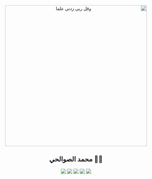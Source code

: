 <div dir=rtl>


<div align=center>

<img src="https://user-images.githubusercontent.com/42011920/113520880-3e6e9680-9596-11eb-9351-00d718c26fdc.png" alt="وقل ربي زدني علما" width="450px" />

  
##  👨‍💻 محمد الصوالحي
  
[![](https://img.shields.io/badge/Codeforces-445f9d?style=for-the-badge&logo=Codeforces&logoColor=white)](https://codeforces.com/profile/MuhammadSawalhy)
[![](https://img.shields.io/badge/LinkedIn-0077B5?style=for-the-badge&logo=linkedin&logoColor=white)](https://linkedin.com/in/Muhammadsawalhy/)
[![](https://img.shields.io/badge/Twitter-1DA1F2?style=for-the-badge&logo=twitter&logoColor=white)](https://twitter.com/muhammad2052001)
[![](https://img.shields.io/badge/Telegram-2CA5E0?style=for-the-badge&logo=telegram&logoColor=white)](https://t.me/muhammad2052001)
[![](https://img.shields.io/badge/Gmail-D14836?style=for-the-badge&logo=gmail&logoColor=white)](mailto:MuhammadSawalhy@gmail.com)

</div>
